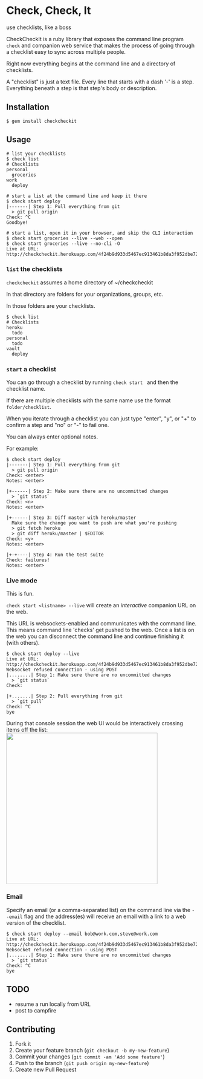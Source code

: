 # Check, Check, It

use checklists, like a boss

CheckCheckIt is a ruby library that exposes the command line program `check` and companion web service that makes the process of going through a checklist easy to sync across multiple people.

Right now everything begins at the command line and a directory of checklists.

A "checklist" is just a text file.
Every line that starts with a dash '-' is a step.
Everything beneath a step is that step's body or description.

## Installation

    $ gem install checkcheckit

## Usage

    # list your checklists
    $ check list
    # Checklists
    personal
      groceries
    work
      deploy

    # start a list at the command line and keep it there
    $ check start deploy
    |-------| Step 1: Pull everything from git
      > git pull origin
    Check: ^C
    Goodbye!

    # start a list, open it in your browser, and skip the CLI interaction
    $ check start groceries --live --web --open
    $ check start groceries --live --no-cli -O
    Live at URL: http://checkcheckit.herokuapp.com/4f24b9d933d5467ec913461b8da3f952dbe724cb

### `list` the checklists

`checkcheckit` assumes a home directory of ~/checkcheckit

In that directory are folders for your organizations, groups, etc.

In those folders are your checklists.

    $ check list
    # Checklists
    heroku
      todo
    personal
      todo
    vault
      deploy

### `start` a checklist

You can go through a checklist by running `check start ` and then the checklist name.

If there are multiple checklists with the same name use the format `folder/checklist`.

When you iterate through a checklist you can just type "enter", "y", or "+" to confirm a step and "no" or "-" to
fail one.

You can always enter optional notes.

For example:

    $ check start deploy
    |-------| Step 1: Pull everything from git
      > git pull origin
    Check: <enter>
    Notes: <enter>

    |+------| Step 2: Make sure there are no uncommitted changes
      > `git status`
    Check: <n>
    Notes: <enter>

    |+------| Step 3: Diff master with heroku/master
      Make sure the change you want to push are what you're pushing
      > git fetch heroku
      > git diff heroku/master | $EDITOR
    Check: <y>
    Notes: <enter>

    |+-+----| Step 4: Run the test suite
    Check: failures!
    Notes: <enter>

### Live mode

This is fun.

`check start <listname> --live` will create an _interactive_ companion URL on the web.

This URL is websockets-enabled and communicates with the command line.
This means command line 'checks' get pushed to the web.  Once a list is on the web you can
disconnect the command line and continue finishing it (with others).

    $ check start deploy --live
    Live at URL: http://checkcheckit.herokuapp.com/4f24b9d933d5467ec913461b8da3f952dbe724cb
    Websocket refused connection - using POST
    |........| Step 1: Make sure there are no uncommitted changes
      > `git status`
    Check:

    |+.......| Step 2: Pull everything from git
      > `git pull`
    Check: ^C
    bye

During that console session the web UI would be interactively crossing items off the list:
<img height="400px" src="http://f.cl.ly/items/1h3V0L1a1p1a062I2X3f/Screen%20Shot%202012-12-16%20at%209.37.56%20PM.png" />

### Email
Specify an email (or a comma-separated list) on the command line via the `--email` flag and
the address(es) will receive an email with a link to a web version of the checklist.


    $ check start deploy --email bob@work.com,steve@work.com
    Live at URL: http://checkcheckit.herokuapp.com/4f24b9d933d5467ec913461b8da3f952dbe724cb
    Websocket refused connection - using POST
    |........| Step 1: Make sure there are no uncommitted changes
      > `git status`
    Check: ^C
    bye

## TODO

- resume a run locally from URL
- post to campfire

## Contributing

1. Fork it
2. Create your feature branch (`git checkout -b my-new-feature`)
3. Commit your changes (`git commit -am 'Add some feature'`)
4. Push to the branch (`git push origin my-new-feature`)
5. Create new Pull Request
